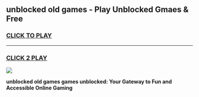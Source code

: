 
## unblocked old games - Play Unblocked Gmaes & Free
<h3>
<a href="https://premium.freeplayer.one?title=unblocked_old_games&ref=19F">CLICK TO PLAY</a></h3>
<hr>

<h3>
<a href="https://premium.freeplayer.one?title=unblocked_old_games&ref=19F">CLICK 2 PLAY</a>
  
</h3>

<a href="https://premium.freeplayer.one?title=unblocked_old_games&ref=19F/"><img src="https://clearcache.store/games.png"></a>


**unblocked old games games unblocked: Your Gateway to Fun and Accessible Online Gaming**
